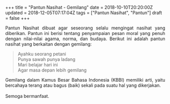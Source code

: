 +++
title = "Pantun Nasihat - Gemilang"
date = 2018-10-10T20:20:00Z
updated = 2018-12-05T07:17:04Z
tags = ["Pantun Nasihat", "Pantun"]
draft = false
+++

<div dir="ltr" style="text-align: left;" trbidi="on"><div style="text-align: justify;">Pantun Nasihat dibuat agar seseorang selalu mengingat nasihat yang diberikan. Pantun ini berisi tentang penyampaian pesan moral yang penuh dengan nilai-nilai agama, norma, dan budaya. Berikut ini adalah pantun nasihat yang berkaitan dengan gemilang:</div><blockquote class="tr_bq">Ayahku seorang petani<br /> Punya sawah punya ladang<br /> Mari belajar hari ini<br /> Agar masa depan lebih gemilang</blockquote><div style="text-align: justify;">Gemilang dalam Kamus Besar Bahasa Indonesia (KBBI) memiliki arti, yaitu bercahaya terang atau bagus (baik) sekali pada suatu hal yang dikerjakan.</div><div style="text-align: justify;"><br /></div><div style="text-align: justify;">Semoga bermanfaat.</div></div>
